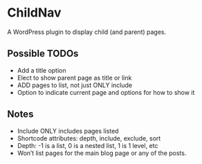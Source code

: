 # ChildNav
A WordPress plugin to display child (and parent) pages.

## Possible TODOs
* Add a title option
* Elect to show parent page as title or link
* ADD pages to list, not just ONLY include
* Option to indicate current page and options for how to show it

## Notes
* Include ONLY includes pages listed
* Shortcode attributes: depth, include, exclude, sort
* Depth: -1 is a list, 0 is a nested list, 1 is 1 level, etc
* Won’t list pages for the main blog page or any of the posts.